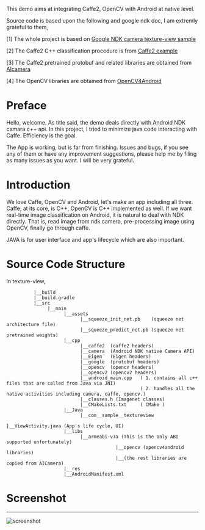 
This demo aims at integrating Caffe2, OpenCV with Android at native level.

Source code is based upon the following and google ndk doc, I am extremly grateful to them,   

[1] The whole project is based on [Google NDK camera texture-view sample](https://github.com/googlesamples/android-ndk/tree/master/camera)

[2] The Caffe2 C++ classification procedure is from [Caffe2 example](https://github.com/leonardvandriel/caffe2_cpp_tutorial/blob/master/src/caffe2/binaries/pretrained.cc)

[3] The Caffe2 pretrained protobuf and related libraries are obtained from [AIcamera](https://github.com/bwasti/AICamera)

[4] The OpenCV libraries are obtained from [OpenCV4Android](https://github.com/opencv/opencv/tree/master/samples/android)      

# Preface

Hello, welcome. As title said, the demo deals directly with Android NDK camara c++ api. In this project, I tried to minimize java code interacting with Caffe. Efficiency is the goal.

The App is working, but is far from finishing. Issues and bugs, if you see any of them or have any improvement suggestions, please help me by filing as many issues as you want. I will be very grateful.

# Introduction

We love Caffe, OpenCV and Android, let's make an app including all three. 
Caffe, at its  core, is C++, OpenCV is C++ implemented as well. If we want real-time image classification on Android, it is natural to deal with NDK directly. That is, read image from ndk camera, pre-processing image using OpenCV, finally go through caffe.

JAVA is for user interface and app's lifecycle which are also important.

# Source Code Structure

  In texture-view,
           
              |__build
              |__build.gradle
              |__src
                   |__main
                         |__assets
                               |__squeeze_init_net.pb    (squeeze net architecture file)
                               |__squeeze_predict_net.pb (squeeze net pretrained weights)
                         |__cpp
                               |__caffe2  (caffe2 headers)
                               |__camera  (Android NDK native Camera API)
                               |__Eigen   (Eigen headers)
                               |__google  (protobuf headers)
                               |__opencv  (opencv headers)
                               |__opencv2 (opencv2 headers)
                               |__android_main.cpp   ( 1. contains all c++ files that are called from Java via JNI)
                                                     ( 2. handles all the native activities including camera, caffe, opencv.)
                               |__classes.h (Imagenet classes)
                               |__CMakeLists.txt     ( CMake )
                         |__Java
                               |__com__sample__textureview
                                                       |__ViewActivity.java (App's life cycle, UI)
                         |__libs
                               |__armeabi-v7a (This is the only ABI supported unfortunately)
                                            |__opencv (opencv4android libraries)
                                            |__(the rest libraries are copied from AICamera)
                         |__res
                         |__AndroidManifest.xml
                               

# Screenshot
-----------
![screenshot](https://github.com/yge58/caffe2-opencv-ndkcamera/blob/master/device-2017-10-23-185701.png)

